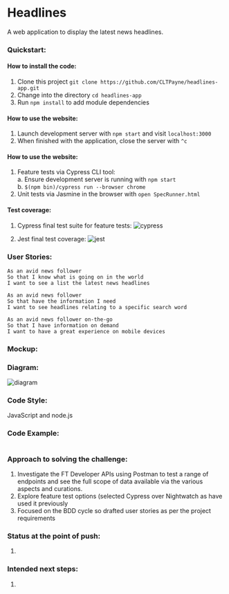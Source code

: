 # Headlines

A web application to display the latest news headlines.

### Quickstart:
#### How to install the code:
1. Clone this project ```git clone https://github.com/CLTPayne/headlines-app.git```
2. Change into the directory ```cd headlines-app```
3. Run ```npm install``` to add module dependencies

#### How to use the website:
1. Launch development server with ```npm start``` and visit ```localhost:3000```
2. When finished with the application, close the server with ```^c```

#### How to use the website:
1. Feature tests via Cypress CLI tool:<br/>
  a. Ensure development server is running with ```npm start```<br/>
  b. ```$(npm bin)/cypress run --browser chrome```<br/>
2. Unit tests via Jasmine in the browser with ```open SpecRunner.html```

#### Test coverage:
1. Cypress final test suite for feature tests:
![cypress]()

2. Jest final test coverage:
![jest]()

### User Stories:
```
As an avid news follower
So that I know what is going on in the world  
I want to see a list the latest news headlines

As an avid news follower
So that have the information I need
I want to see headlines relating to a specific search word

As an avid news follower on-the-go
So that I have information on demand
I want to have a great experience on mobile devices
```

### Mockup:

### Diagram:
![diagram]()

### Code Style:
JavaScript and node.js

### Code Example:
```
```

### Approach to solving the challenge:
1. Investigate the FT Developer APIs using Postman to test a range of endpoints and see the full scope of data available via the various aspects and curations.
2. Explore feature test options (selected Cypress over Nightwatch as have used it previously
3. Focused on the BDD cycle so drafted user stories as per the project requirements


### Status at the point of push:
1.

### Intended next steps:
1.
